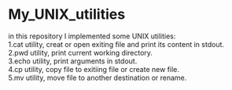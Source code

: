 # My_UNIX_utilities
in this repository I implemented some UNIX utilities:<br>
    1.cat utility, creat or open exiting file and print its content in stdout.<br>
    2.pwd utility, print current working directory.<br>
    3.echo utility, print arguments in stdout.<br>
    4.cp utility, copy file to exitiing file or create new file.<br>
    5.mv utility, move file to another destination or rename.<br>

